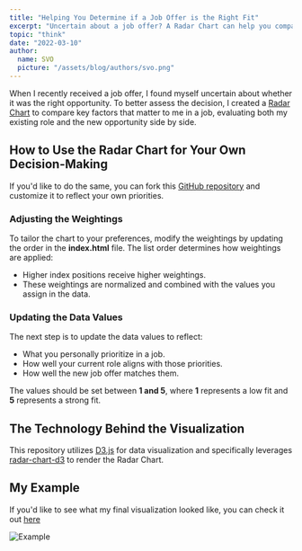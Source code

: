 ```yaml
---
title: "Helping You Determine if a Job Offer is the Right Fit"
excerpt: "Uncertain about a job offer? A Radar Chart can help you compare key factors between your current role and the new opportunity. By assigning weightings and scores, you can visualize which job aligns better with your priorities."
topic: "think"
date: "2022-03-10"
author:
  name: SVO
  picture: "/assets/blog/authors/svo.png"
---
```


When I recently received a job offer, I found myself uncertain about whether it was the right opportunity. To better assess the decision, I created a [Radar Chart](https://en.wikipedia.org/wiki/Radar_chart) to compare key factors that matter to me in a job, evaluating both my existing role and the new opportunity side by side.

## How to Use the Radar Chart for Your Own Decision-Making

If you'd like to do the same, you can fork this [GitHub repository](https://github.com/svo/accept-new-job-guidance) and customize it to reflect your own priorities.

### Adjusting the Weightings

To tailor the chart to your preferences, modify the weightings by updating the order in the **index.html** file. The list order determines how weightings are applied:

- Higher index positions receive higher weightings.
- These weightings are normalized and combined with the values you assign in the data.

### Updating the Data Values

The next step is to update the data values to reflect:

- What you personally prioritize in a job.
- How well your current role aligns with those priorities.
- How well the new job offer matches them.

The values should be set between **1 and 5**, where **1** represents a low fit and **5** represents a strong fit.

## The Technology Behind the Visualization

This repository utilizes [D3.js](https://d3js.org/) for data visualization and specifically leverages [radar-chart-d3](https://github.com/tpreusse/radar-chart-d3/) to render the Radar Chart.

## My Example

If you'd like to see what my final visualization looked like, you can check it out [here](https://raw.githack.com/svo/accept-new-job-guidance/main/index.html)

![Example](/assets/blog/job-on-offer-is-the-right-one/example.png "Example")
